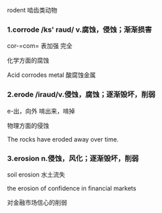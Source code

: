 rodent 啮齿类动物

### 1.corrode /ks' raud/ v.腐蚀，侵蚀；渐渐损害
cor-=com= 表加强 完全

化学方面的腐蚀

Acid corrodes metal 酸腐蚀金属

### 2.erode /iraud/v.侵蚀，腐蚀；逐渐毁坏，削弱
e-出，向外 啃出来，啃掉

物理方面的侵蚀

The rocks have eroded away over time.

### 3.erosion n.侵蚀，风化；逐渐毁坏，削弱

soil erosion 水土流失

the erosion of confidence in financial markets

对金融市场信心的削弱


<style>
.page-meta {
    display: none;
}
</style>